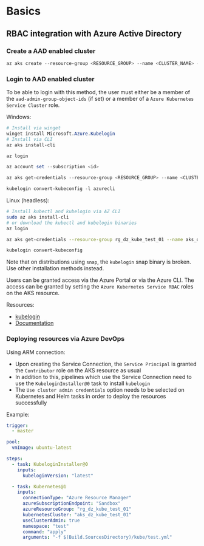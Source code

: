 # Basics

## RBAC integration with Azure Active Directory

### Create a AAD enabled cluster

```powershell
az aks create --resource-group <RESOURCE_GROUP> --name <CLUSTER_NAME> --enable-aad --enable-azure-rbac [--aad-admin-group-object-ids <ids>]
```

### Login to AAD enabled cluster

To be able to login with this method, the user must either be a member of the `aad-admin-group-object-ids` (if set) or a member of a `Azure Kubernetes Service Cluster` role.

Windows:

```powershell
# Install via winget
winget install Microsoft.Azure.Kubelogin
# Install via CLI
az aks install-cli

az login

az account set --subscription <id>

az aks get-credentials --resource-group <RESOURCE_GROUP> --name <CLUSTER_NAME>

kubelogin convert-kubeconfig -l azurecli
```

Linux (headless):

```bash
# Install kubectl and kubelogin via AZ CLI
sudo az aks install-cli
# or download the kubectl and kubelogin binaries
az login

az aks get-credentials --resource-group rg_dz_kube_test_01 --name aks_dz_kube_test_01 --format azure

kubelogin convert-kubeconfig
```

Note that on distributions using `snap`, the `kubelogin` snap binary is broken. Use other installation methods instead.

Users can be granted access via the Azure Portal or via the Azure CLI. The access can be granted by setting the `Azure Kubernetes Service RBAC` roles
on the AKS resource.

Resources:

- [kubelogin](https://azure.github.io/kubelogin/)
- [Documentation](https://learn.microsoft.com/en-us/azure/aks/enable-authentication-microsoft-entra-id)

### Deploying resources via Azure DevOps

Using ARM connection:

- Upon creating the Service Connection, the `Service Principal` is granted the `Contributor` role on the AKS resource as usual
- In addition to this, pipelines which use the Service Connection need to use the `KubeloginInstaller@0` task to install `kubelogin`
- The `Use cluster admin credentials` option needs to be selected on Kubernetes and Helm tasks in order to deploy the resources successfully

Example:

```yaml
trigger:
  - master

pool:
  vmImage: ubuntu-latest

steps:
  - task: KubeloginInstaller@0
    inputs:
      kubeloginVersion: "latest"

  - task: Kubernetes@1
    inputs:
      connectionType: "Azure Resource Manager"
      azureSubscriptionEndpoint: "Sandbox"
      azureResourceGroup: "rg_dz_kube_test_01"
      kubernetesCluster: "aks_dz_kube_test_01"
      useClusterAdmin: true
      namespace: "test"
      command: "apply"
      arguments: "-f $(Build.SourcesDirectory)/kube/test.yml"
```
